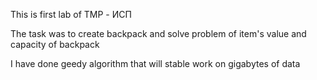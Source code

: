 This is first lab of TMP - ИСП

The task was to create backpack and solve problem of item's value and capacity of backpack

I have done geedy algorithm that will stable work on gigabytes of data
